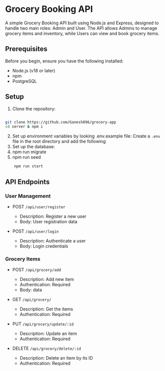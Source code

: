# Grocery Booking API

A simple Grocery Booking API built using Node.js and Express, designed to handle two main roles: Admin and User. The API allows Admins to manage grocery items and inventory, while Users can view and book grocery items.

## Prerequisites

Before you begin, ensure you have the following installed:

-   Node.js (v18 or later)
-   npm
-   PostgreSQL

## Setup

1. Clone the repository:

```sh

git clone https://github.com/Ganesh896/grocery-app
cd server & npm i

```

2. Set up environment variables by looking .env.example file: Create a `.env` file in the root directory and add the following
3. Set up the database:
4. npm run migrate
5. npm run seed

```sh
    npm run start
```

## API Endpoints

### User Management

-   POST `/api/user/register`

    -   Description: Register a new user
    -   Body: User registration data

-   POST `/api/user/login`

    -   Description: Authenticate a user
    -   Body: Login credentials


### Grocery Items

-   POST `/api/grocery/add`

    -   Description: Add new item
    -   Authentication: Required
    -   Body: data

-   GET `/api/grocery/`

    -   Description: Get the items
    -   Authentication: Required

-   PUT `/api/grocery/update/:id`

    -   Description: Update an item
    -   Authentication: Required

-   DELETE `/api/grocery/delete/:id`

    -   Description: Delete an item by its ID
    -   Authentication: Required
